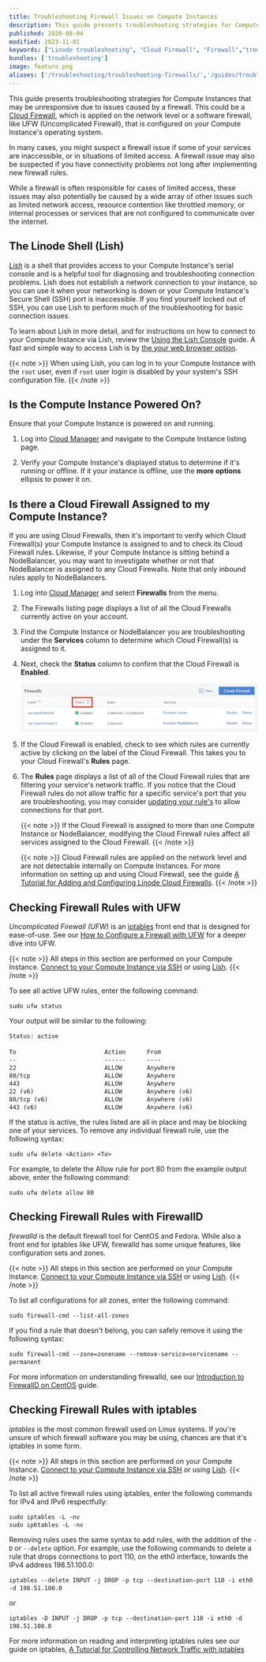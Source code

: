 ```yaml
---
title: Troubleshooting Firewall Issues on Compute Instances
description: This guide presents troubleshooting strategies for Compute Instances that may be unresponsive due to issues caused by a firewall.
published: 2020-08-04
modified: 2023-11-01
keywords: ["Linode troubleshooting", "Cloud Firewall", "Firewall","troubleshoot"]
bundles: ['troubleshooting']
image: feature.png
aliases: ['/troubleshooting/troubleshooting-firewalls/','/guides/troubleshooting-firewalls/']
---
```


This guide presents troubleshooting strategies for Compute Instances that may be unresponsive due to issues caused by a firewall. This could be a [Cloud Firewall](/docs/products/networking/cloud-firewall/get-started/), which is applied on the network level or a software firewall, like UFW (Uncomplicated Firewall), that is configured on your Compute Instance's operating system.

In many cases, you might suspect a firewall issue if some of your services are inaccessible, or in situations of limited access. A firewall issue may also be suspected if you have connectivity problems not long after implementing new firewall rules.

While a firewall is often responsible for cases of limited access, these issues may also potentially be caused by a wide array of other issues such as limited network access, resource contention like throttled memory, or internal processes or services that are not configured to communicate over the internet.

## The Linode Shell (Lish)

[*Lish*](/docs/products/compute/compute-instances/guides/lish/) is a shell that provides access to your Compute Instance's serial console and is a helpful tool for diagnosing and troubleshooting connection problems. Lish does not establish a network connection to your instance, so you can use it when your networking is down or your Compute Instance's Secure Shell (SSH) port is inaccessible. If you find yourself locked out of SSH, you can use Lish to perform much of the troubleshooting for basic connection issues.

To learn about Lish in more detail, and for instructions on how to connect to your Compute Instance via Lish, review the [Using the Lish Console](/docs/products/compute/compute-instances/guides/lish/) guide. A fast and simple way to access Lish is by [the your web browser option](/docs/products/compute/compute-instances/guides/lish/#through-the-cloud-manager-weblish).

{{< note >}}
When using Lish, you can log in to your Compute Instance with the `root` user, even if `root` user login is disabled by your system's SSH configuration file.
{{< /note >}}

## Is the Compute Instance Powered On?

Ensure that your Compute Instance is powered on and running.

1. Log into [Cloud Manager](https://cloud.linode.com/) and navigate to the Compute Instance listing page.

1. Verify your Compute Instance's displayed status to determine if it's running or offline. If it your instance is offline, use the **more options** ellipsis to power it on.

## Is there a Cloud Firewall Assigned to my Compute Instance?

If you are using Cloud Firewalls, then it's important to verify which Cloud Firewall(s) your Compute Instance is assigned to and to check its Cloud Firewall rules. Likewise, if your Compute Instance is sitting behind a NodeBalancer, you may want to investigate whether or not that NodeBalancer is assigned to any Cloud Firewalls. Note that only inbound rules apply to NodeBalancers.

1.  Log into [Cloud Manager](https://cloud.linode.com) and select **Firewalls** from the menu.

1.  The Firewalls listing page displays a list of all the Cloud Firewalls currently active on your account.

1.  Find the Compute Instance or NodeBalancer you are troubleshooting under the **Services** column to determine which Cloud Firewall(s) is assigned to it.

1.  Next, check the **Status** column to confirm that the Cloud Firewall is **Enabled**.

    ![firewall-home](firewall-listing-non-cmr.jpg)

1.  If the Cloud Firewall is enabled, check to see which rules are currently active by clicking on the label of the Cloud Firewall. This takes you to your Cloud Firewall's **Rules** page.

1.  The **Rules** page displays a list of all of the Cloud Firewall rules that are filtering your service's network traffic. If you notice that the Cloud Firewall rules do not allow traffic for a specific service's port that you are troubleshooting, you may consider [updating your rule's](/docs/products/networking/cloud-firewall/guides/manage-firewall-rules/) to allow connections for that port.

    {{< note >}}
    If the Cloud Firewall is assigned to more than one Compute Instance or NodeBalancer, modifying the Cloud Firewall rules affect all services assigned to the Cloud Firewall.
    {{< /note >}}

    {{< note >}}
    Cloud Firewall rules are applied on the network level and are not detectable internally on Compute Instances. For more information on setting up and using Cloud Firewall, see the guide [A Tutorial for Adding and Configuring Linode Cloud Firewalls](/docs/products/networking/cloud-firewall/get-started/).
    {{< /note >}}

## Checking Firewall Rules with UFW

*Uncomplicated Firewall (UFW)* is an [iptables](/docs/guides/control-network-traffic-with-iptables/) front end that is designed for ease-of-use. See our [How to Configure a Firewall with UFW](/docs/guides/configure-firewall-with-ufw/) for a deeper dive into UFW.

{{< note >}}
All steps in this section are performed on your Compute Instance. [Connect to your Compute Instance via SSH](/docs/products/compute/compute-instances/guides/set-up-and-secure/#connect-to-the-instance) or using [Lish](/docs/products/compute/compute-instances/guides/lish/).
{{< /note >}}

To see all active UFW rules, enter the following command:

```command
sudo ufw status
```

Your output will be similar to the following:

```output
Status: active

To                         Action      From
--                         ------      ----
22                         ALLOW       Anywhere
80/tcp                     ALLOW       Anywhere
443                        ALLOW       Anywhere
22 (v6)                    ALLOW       Anywhere (v6)
80/tcp (v6)                ALLOW       Anywhere (v6)
443 (v6)                   ALLOW       Anywhere (v6)
```

If the status is active, the rules listed are all in place and may be blocking one of your services. To remove any individual firewall rule, use the following syntax:

```command
sudo ufw delete <Action> <To>
```

For example, to delete the Allow rule for port 80 from the example output above, enter the following command:

```command
sudo ufw delete allow 80
```

## Checking Firewall Rules with FirewallD

*firewalld* is the default firewall tool for CentOS and Fedora. While also a front end for iptables like UFW, firewalld has some unique features, like configuration sets and zones.

{{< note >}}
All steps in this section are performed on your Compute Instance. [Connect to your Compute Instance via SSH](/docs/products/compute/compute-instances/guides/set-up-and-secure/#connect-to-the-instance) or using [Lish](/docs/products/compute/compute-instances/guides/lish/).
{{< /note >}}

To list all configurations for all zones, enter the following command:

```command
sudo firewall-cmd --list-all-zones
```

If you find a rule that doesn't belong, you can safely remove it using the following syntax:

```command
sudo firewall-cmd --zone=zonename --remove-service=servicename --permanent
```

For more information on understanding firewalld, see our [Introduction to FirewallD on CentOS](/docs/guides/introduction-to-firewalld-on-centos/) guide.


## Checking Firewall Rules with iptables

*iptables* is the most common firewall used on Linux systems. If you're unsure of which firewall software you may be using, chances are that it's iptables in some form.

{{< note >}}
All steps in this section are performed on your Compute Instance. [Connect to your Compute Instance via SSH](/docs/products/compute/compute-instances/guides/set-up-and-secure/#connect-to-the-instance) or using [Lish](/docs/products/compute/compute-instances/guides/lish/).
{{< /note >}}

To list all active firewall rules using iptables, enter the following commands for IPv4 and IPv6 respectfully:

```command
sudo iptables -L -nv
sudo ip6tables -L -nv
```

Removing rules uses the same syntax to add rules, with the addition of the `-D` or `--delete` option. For example, use the following commands to delete a rule that drops connections to port 110, on the eth0 interface, towards the IPv4 address 198.51.100.0:

```command
iptables --delete INPUT -j DROP -p tcp --destination-port 110 -i eth0 -d 198.51.100.0
```

or

```command
iptables -D INPUT -j DROP -p tcp --destination-port 110 -i eth0 -d 198.51.100.0
```

For more information on reading and interpreting iptables rules see our guide on iptables, [A Tutorial for Controlling Network Traffic with iptables](/docs/guides/control-network-traffic-with-iptables/#basic-iptables-rulesets-for-ipv4-and-ipv6)